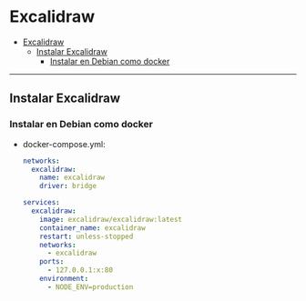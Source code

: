 # Excalidraw

- [Excalidraw](#excalidraw)
  - [Instalar Excalidraw](#instalar-excalidraw)
    - [Instalar en Debian como docker](#instalar-en-debian-como-docker)

---

## Instalar Excalidraw

### Instalar en Debian como docker

- docker-compose.yml:

  ```yml
  networks:
    excalidraw:
      name: excalidraw
      driver: bridge

  services:
    excalidraw:
      image: excalidraw/excalidraw:latest
      container_name: excalidraw
      restart: unless-stopped
      networks:
        - excalidraw
      ports:
        - 127.0.0.1:x:80
      environment:
        - NODE_ENV=production
  ```

